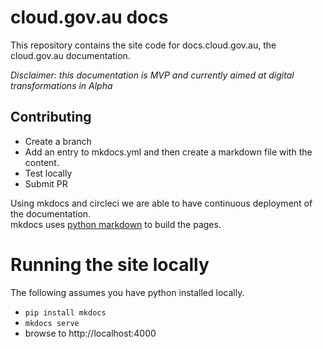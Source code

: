 # cloud.gov.au docs

This repository contains the site code for docs.cloud.gov.au, the cloud.gov.au documentation.

_Disclaimer: this documentation is MVP and currently aimed at digital transformations in Alpha_

## Contributing

* Create a branch
* Add an entry to mkdocs.yml and then create a markdown file with the content.
* Test locally
* Submit PR

Using mkdocs and circleci we are able to have continuous deployment of the documentation.  
mkdocs uses [python markdown](http://pythonhosted.org/Markdown/) to build the pages.

# Running the site locally

The following assumes you have python installed locally.

* `pip install mkdocs`
* `mkdocs serve`
* browse to http://localhost:4000

